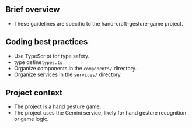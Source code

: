## Brief overview
  - These guidelines are specific to the hand-craft-gesture-game project.

## Coding best practices
  - Use TypeScript for type safety.
  - type define`types.ts`
  - Organize components in the `components/` directory.
  - Organize services in the `services/` directory.
 

## Project context
  - The project is a hand gesture game.
  - The project uses the Gemini service, likely for hand gesture recognition or game logic.
